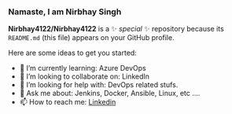 ### Namaste, I am Nirbhay Singh


**Nirbhay4122/Nirbhay4122** is a ✨ _special_ ✨ repository because its `README.md` (this file) appears on your GitHub profile.

Here are some ideas to get you started:

- 🌱 I’m currently learning: Azure DevOps
- 👯 I’m looking to collaborate on: LinkedIn
- 🤔 I’m looking for help with: DevOps related stufs.
- 💬 Ask me about: Jenkins, Docker, Ansible, Linux, etc ....
- 📫 How to reach me: [Linkedin](https://www.linkedin.com/in/ns35/)
